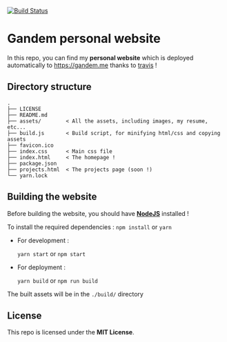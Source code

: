 [![Build Status](https://travis-ci.org/Gandem/personal-website.svg?branch=master)](https://travis-ci.org/Gandem/personal-website)

# Gandem personal website

In this repo, you can find my **personal website** which is deployed automatically to https://gandem.me thanks to [travis](http://travis-ci.org) !

## Directory structure

```
.
├── LICENSE
├── README.md
├── assets/        < All the assets, including images, my resume, etc...
├── build.js       < Build script, for minifying html/css and copying assets
├── favicon.ico
├── index.css      < Main css file
├── index.html     < The homepage !
├── package.json
├── projects.html  < The projects page (soon !)
└── yarn.lock
```

## Building the website

Before building the website, you should have [**NodeJS**](https://nodejs.org/) installed !

To install the required dependencies : `npm install` or `yarn`

- For development :

  `yarn start` or `npm start` 

- For deployment :

  `yarn build` or `npm run build`

The built assets will be in the `./build/` directory


## License

This repo is licensed under the **MIT License**.
